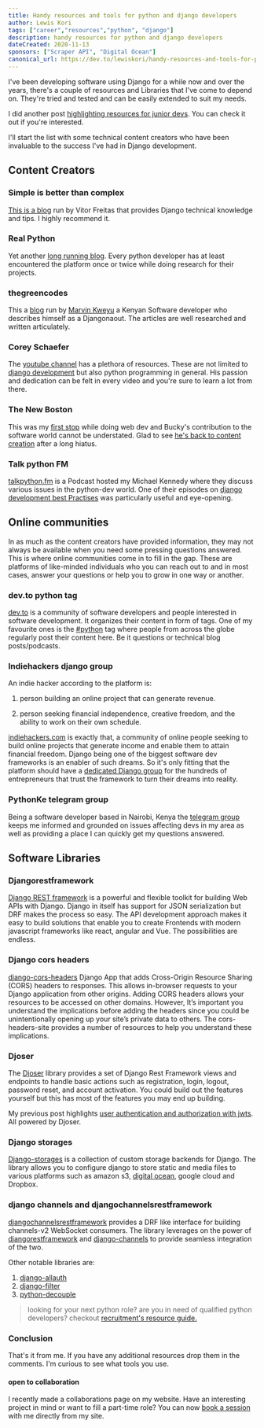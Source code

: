 ```yaml
---
title: Handy resources and tools for python and django developers
author: Lewis Kori
tags: ["career","resources","python", "django"]
description: handy resources for python and django developers
dateCreated: 2020-11-13
sponsors: ["Scraper API", "Digital Ocean"]
canonical_url: https://dev.to/lewiskori/handy-resources-and-tools-for-python-and-django-developers-ecg
---
```


I've been developing software using Django for a while now and over the years, there's a couple of resources and Libraries that I've come to depend on. They're tried and tested and can be easily extended to suit my needs.

I did another post [highlighting resources for junior devs](/blog/list-of-resources-for-junior-developers/). You can check it out if you're interested.

I'll start the list with some technical content creators who have been invaluable to the success I've had in Django development.

## Content Creators

### Simple is better than complex

[This is a blog](https://simpleisbetterthancomplex.com/) run by Vitor Freitas that provides Django technical knowledge and tips.
I highly recommend it.

### Real Python

Yet another [long running blog](https://realpython.com/). Every python developer has at least encountered the platform once or twice while doing research for their projects.

### thegreencodes

This a [blog](https://marvinkweyu.thegreencodes.com/articles/) run by [Marvin Kweyu](https://twitter.com/marvinus_j) a Kenyan Software developer who describes himself as a Djangonaout. The articles are well researched and written articulately.

### Corey Schaefer

The [youtube channel](https://www.youtube.com/user/schafer5) has a plethora of resources. These are not limited to [django development](https://www.youtube.com/playlist?list=PL-osiE80TeTtoQCKZ03TU5fNfx2UY6U4p) but also python programming in general. His passion and dedication can be felt in every video and you're sure to learn a lot from there.

### The New Boston

This was my [first stop](https://www.youtube.com/playlist?list=PL6gx4Cwl9DGBlmzzFcLgDhKTTfNLfX1IK) while doing web dev and Bucky's contribution to the software world cannot be understated.
Glad to see [he's back to content creation](https://www.youtube.com/watch?v=D-3i1g5YFik) after a long hiatus.

### Talk python FM

[talkpython.fm](https://talkpython.fm/) is a Podcast hosted my Michael Kennedy where they discuss various issues in the python-dev world.
One of their episodes on [django development best Practises](https://talkpython.fm/episodes/show/277/10-tips-every-django-developer-should-know) was particularly useful and eye-opening.

## Online communities

In as much as the content creators have provided information, they may not always be available when you need some pressing questions answered. This is where online communities come in to fill in the gap. These are platforms of like-minded individuals who you can reach out to and in most cases, answer your questions or help you to grow in one way or another.

### dev.to python tag

[dev.to](https://dev.to/) is a community of software developers and people interested in software development.
It organizes their content in form of tags. One of my favourite ones is the [#python](https://dev.to/t/python) tag where people from across the globe regularly post their content here. Be it questions or technical blog posts/podcasts.

### Indiehackers django group

An indie hacker according to the platform is:

1. person building an online project that can generate revenue.

2. person seeking financial independence, creative freedom, and the ability to work on their own schedule.

[indiehackers.com](https://www.indiehackers.com/) is exactly that, a community of online people seeking to build online projects that generate income and enable them to attain financial freedom. Django being one of the biggest software dev frameworks is an enabler of such dreams. So it's only fitting that the platform should have a [dedicated Django group](https://www.indiehackers.com/group/django) for the hundreds of entrepreneurs that trust the framework to turn their dreams into reality.

### PythonKe telegram group

Being a software developer based in Nairobi, Kenya the [telegram group](https://t.me/pythonKE) keeps me informed and grounded on issues affecting devs in my area as well as providing a place I can quickly get my questions answered.

## Software Libraries

### Djangorestframework

[Django REST framework](https://www.django-rest-framework.org/) is a powerful and flexible toolkit for building Web APIs with Django. Django in itself has support for JSON serialization but DRF makes the process so easy.
The API development approach makes it easy to build solutions that enable you to create Frontends with modern javascript frameworks like react, angular and Vue. The possibilities are endless.

### Django cors headers

[django-cors-headers](https://pypi.org/project/django-cors-headers/) Django App that adds Cross-Origin Resource Sharing (CORS) headers to responses. This allows in-browser requests to your Django application from other origins.
Adding CORS headers allows your resources to be accessed on other domains. However, It’s important you understand the implications before adding the headers since you could be unintentionally opening up your site’s private data to others. The cors-headers-site provides a number of resources to help you understand these implications.

### Djoser

The [Djoser](https://djoser.readthedocs.io/en/latest/introduction.html) library provides a set of Django Rest Framework views and endpoints to handle basic actions such as registration, login, logout, password reset, and account activation. You could build out the features yourself but this has most of the features you may end up building.

My previous post highlights [user authentication and authorization with jwts](/blog/user-registration-and-authorization-on-a-django-api-with-djoser-and-json-web-tokens/).
All powered by Djoser.

### Django storages

[Django-storages](https://django-storages.readthedocs.io/en/latest/) is a collection of custom storage backends for Django. The library allows you to configure django to store static and media files to various platforms such as amazon s3, [digital ocean](https://m.do.co/c/2282403be01f), google cloud and Dropbox.

### django channels and djangochannelsrestframework

[djangochannelsrestframework](https://pypi.org/project/djangochannelsrestframework/) provides a DRF like interface for building channels-v2 WebSocket consumers. The library leverages on the power of [djangorestframework](#djangorestframework) and [django-channels](https://channels.readthedocs.io/en/stable/) to provide seamless integration of the two.

Other notable libraries are:

1. [django-allauth](https://django-allauth.readthedocs.io/en/latest/installation.html)
2. [django-filter](https://django-filter.readthedocs.io/en/stable/)
3. [python-decouple](https://pypi.org/project/python-decouple/)

> looking for your next python role? are you in need of qualified python developers?
checkout [recruitment's resource guide.](https://recruitment.com/recommendations/hire-python-developers)

### Conclusion

That's it from me. If you have any additional resources drop them in the comments. I'm curious to see what tools you use.

#### open to collaboration

I recently made a collaborations page on my website. Have an interesting project in mind or want to fill a part-time role?
You can now [book a session](/collaborate) with me directly from my site.

